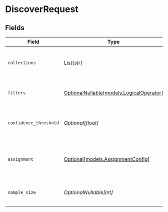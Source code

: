 # DiscoverRequest


## Fields

| Field                                                                    | Type                                                                     | Required                                                                 | Description                                                              |
| ------------------------------------------------------------------------ | ------------------------------------------------------------------------ | ------------------------------------------------------------------------ | ------------------------------------------------------------------------ |
| `collections`                                                            | List[*str*]                                                              | :heavy_check_mark:                                                       | List of collection names or ids to search for features                   |
| `filters`                                                                | [OptionalNullable[models.LogicalOperator]](../models/logicaloperator.md) | :heavy_minus_sign:                                                       | Filters to apply to the discovery task                                   |
| `confidence_threshold`                                                   | *Optional[float]*                                                        | :heavy_minus_sign:                                                       | Minimum confidence score required for classification                     |
| `assignment`                                                             | [Optional[models.AssignmentConfig]](../models/assignmentconfig.md)       | :heavy_minus_sign:                                                       | Configuration for how classifications should be assigned to features     |
| `sample_size`                                                            | *OptionalNullable[int]*                                                  | :heavy_minus_sign:                                                       | Number of feature samples to process                                     |